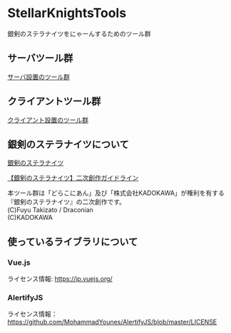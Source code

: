 # StellarKnightsTools
銀剣のステラナイツをにゃーんするためのツール群

## サーバツール群

[サーバ設置のツール群](./server)

## クライアントツール群

[クライアント設置のツール群](./client)

## 銀剣のステラナイツについて

[銀剣のステラナイツ](https://fujimi-trpg-online.jp/game/stellar.html)

[【銀剣のステラナイツ】二次創作ガイドライン](https://fujimi-trpg-online.jp/info/stellar_ug.html)

本ツール群は「どらこにあん」及び「株式会社KADOKAWA」が権利を有する『銀剣のステラナイツ』の二次創作です。   
(C)Fuyu Takizato / Draconian   
(C)KADOKAWA

## 使っているライブラリについて

### Vue.js

ライセンス情報: https://jp.vuejs.org/

### AlertifyJS

ライセンス情報： https://github.com/MohammadYounes/AlertifyJS/blob/master/LICENSE
